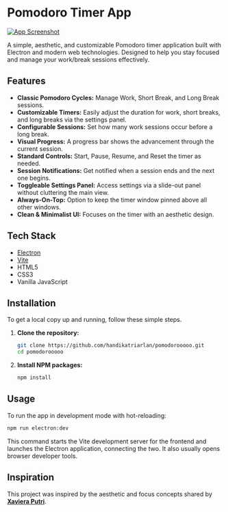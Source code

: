 # Pomodoro Timer App

[![App Screenshot](https://ucarecdn.com/b181af2e-bb64-4aa6-a407-8f589745a5ee/Screenshot20250421145206.png)](https://ucarecdn.com/b181af2e-bb64-4aa6-a407-8f589745a5ee/Screenshot20250421145206.png)

A simple, aesthetic, and customizable Pomodoro timer application built with Electron and modern web technologies. Designed to help you stay focused and manage your work/break sessions effectively.

## Features

- **Classic Pomodoro Cycles:** Manage Work, Short Break, and Long Break sessions.
- **Customizable Timers:** Easily adjust the duration for work, short breaks, and long breaks via the settings panel.
- **Configurable Sessions:** Set how many work sessions occur before a long break.
- **Visual Progress:** A progress bar shows the advancement through the current session.
- **Standard Controls:** Start, Pause, Resume, and Reset the timer as needed.
- **Session Notifications:** Get notified when a session ends and the next one begins.
- **Toggleable Settings Panel:** Access settings via a slide-out panel without cluttering the main view.
- **Always-On-Top:** Option to keep the timer window pinned above all other windows.
- **Clean & Minimalist UI:** Focuses on the timer with an aesthetic design.

## Tech Stack

- [Electron](https://www.electronjs.org/)
- [Vite](https://vitejs.dev/)
- HTML5
- CSS3
- Vanilla JavaScript

## Installation

To get a local copy up and running, follow these simple steps.

1.  **Clone the repository:**
    ```bash
    git clone https://github.com/handikatriarlan/pomodorooooo.git
    cd pomodorooooo
    ```
2.  **Install NPM packages:**
    ```bash
    npm install
    ```

## Usage

To run the app in development mode with hot-reloading:

```bash
npm run electron:dev
```

This command starts the Vite development server for the frontend and launches the Electron application, connecting the two. It also usually opens browser developer tools.

## Inspiration

This project was inspired by the aesthetic and focus concepts shared by [**Xaviera Putri**](https://www.instagram.com/xavieraaputri).
